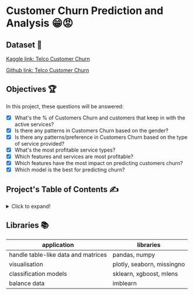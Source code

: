 # Customer Churn Prediction and Analysis 😁😡  

## Dataset 📔

[Kaggle link: Telco Customer Churn](https://www.kaggle.com/datasets/blastchar/telco-customer-churn)

[Github link: Telco Customer Churn](https://github.com/IBM/telco-customer-churn-on-icp4d/tree/master/data)

## Objectives 🏆

In this project, these questions will be answered:

* [x] What's the % of Customers Churn and customers that keep in with the active services?
* [x] Is there any patterns in Customers Churn based on the gender?
* [x] Is there any patterns/preference in Customers Churn based on the type of service provided?
* [x] What's the most profitable service types?
* [x] Which features and services are most profitable?
* [x] Which features have the most impact on predicting customers churn?
* [x] Which model is the best for predicting churn?

## Project's Table of Contents ✍️
<details>
  <summary>Click to expand!</summary>

1. Problem statement
2. Import Libraries and Data
3. Handling Missing Values
4. Data Analysis and Visualization
5. Outlier Detection
6. Check for Rare Categories
7. Categorical Variables Encoding
8. Balance Data
9. Dataset Splitting
10. Feature Scaling
11. Modeling and Parameter Optimization
12. Feature Importance
13. Results
</details>

## Libraries 📚

**application** | **libraries**
--- | --- 
handle table-like data and matrices | pandas, numpy 
visualisation | plotly, seaborn, missingno 
classification models | sklearn, xgboost, mlens 
balance data | imblearn 
